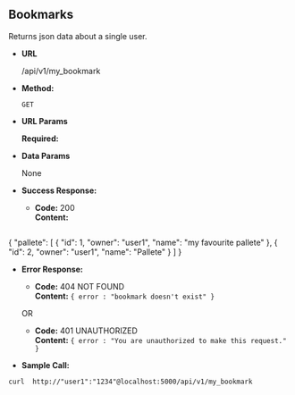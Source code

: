 **Bookmarks**
----
  Returns json data about a single user.

* **URL**

  /api/v1/my_bookmark

* **Method:**

  `GET`
  
*  **URL Params**

   **Required:**
 
   

* **Data Params**

  None

* **Success Response:**

  * **Code:** 200 <br />
    **Content:**
    ```json
{
    "pallete": [
        {
            "id": 1,
            "owner": "user1",
            "name": "my favourite pallete"
        },
        {
            "id": 2,
            "owner": "user1",
            "name": "Pallete"
        }
    ]
}

 
* **Error Response:**

  * **Code:** 404 NOT FOUND <br />
    **Content:** `{ error : "bookmark doesn't exist" }`

  OR

  * **Code:** 401 UNAUTHORIZED <br />
    **Content:** `{ error : "You are unauthorized to make this request." }`

* **Sample Call:**
```
curl  http://"user1":"1234"@localhost:5000/api/v1/my_bookmark
